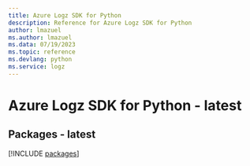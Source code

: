 ```yaml
---
title: Azure Logz SDK for Python
description: Reference for Azure Logz SDK for Python
author: lmazuel
ms.author: lmazuel
ms.data: 07/19/2023
ms.topic: reference
ms.devlang: python
ms.service: logz
---
```

# Azure Logz SDK for Python - latest
## Packages - latest
[!INCLUDE [packages](logz-index.md)]